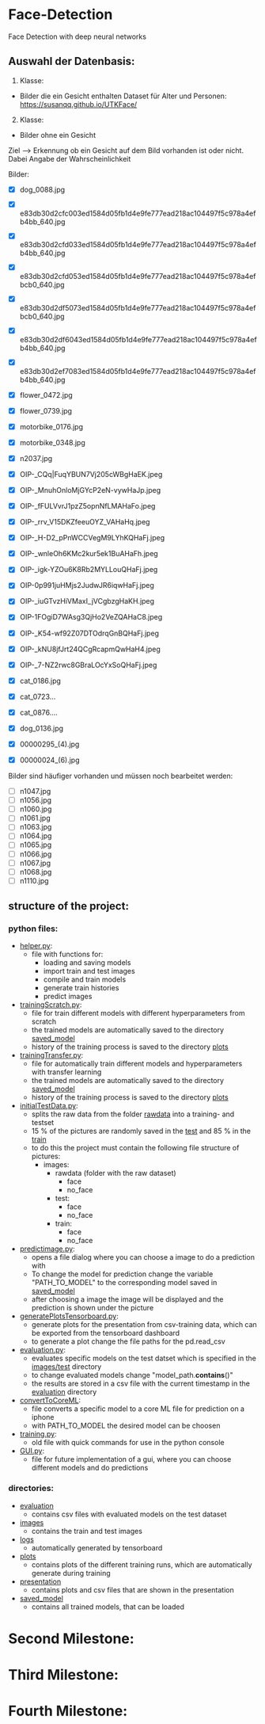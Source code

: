 # Face-Detection

Face Detection with deep neural networks


## Auswahl der Datenbasis:

1. Klasse:
- Bilder die ein Gesicht enthalten
Dataset für Alter und Personen:
https://susanqq.github.io/UTKFace/


2. Klasse:
 - Bilder ohne ein Gesicht
 
 
Ziel --> Erkennung ob ein Gesicht auf dem Bild vorhanden ist oder nicht. Dabei Angabe der Wahrscheinlichkeit


Bilder:
- [x] dog_0088.jpg
- [x] e83db30d2cfc003ed1584d05fb1d4e9fe777ead218ac104497f5c978a4efb4bb_640.jpg
- [x] e83db30d2cfd033ed1584d05fb1d4e9fe777ead218ac104497f5c978a4efb4bb_640.jpg
- [x] e83db30d2cfd053ed1584d05fb1d4e9fe777ead218ac104497f5c978a4efbcb0_640.jpg
- [x] e83db30d2df5073ed1584d05fb1d4e9fe777ead218ac104497f5c978a4efbcb0_640.jpg
- [x] e83db30d2df6043ed1584d05fb1d4e9fe777ead218ac104497f5c978a4efb4bb_640.jpg
- [x] e83db30d2ef7083ed1584d05fb1d4e9fe777ead218ac104497f5c978a4efb4bb_640.jpg
- [x] flower_0472.jpg
- [x] flower_0739.jpg
- [x] motorbike_0176.jpg
- [x] motorbike_0348.jpg
- [x] n2037.jpg
- [x] OIP-_CQq|FuqYBUN7Vj205cWBgHaEK.jpeg
- [x] OIP-_MnuhOnloMjGYcP2eN-vywHaJp.jpeg
- [x] OIP-_fFULVvrJ1pzZ5opnNfLMAHaFo.jpeg 
- [x] OIP-_rrv_V15DKZfeeuOYZ_VAHaHq.jpeg
- [x] OIP-_H-D2_pPnWCCVegM9LYhKQHaFj.jpeg
- [x] OIP-_wnleOh6KMc2kur5ek1BuAHaFh.jpeg
- [x] OIP-_igk-YZOu6K8Rb2MYLLouQHaFj.jpeg
- [x] OIP-0p991juHMjs2JudwJR6iqwHaFj.jpeg
- [x] OIP-_iuGTvzHiVMaxI_jVCgbzgHaKH.jpeg
- [x] OIP-1FOgiD7WAsg3QjHo2VeZQAHaC8.jpeg
- [x] OIP-_K54-wf92Z07DTOdrqGnBQHaFj.jpeg
- [x] OIP-_kNU8jfJrt24QCgRcapmQwHaH4.jpeg
- [x] OIP-_7-NZ2rwc8GBraLOcYxSoQHaFj.jpeg
- [x] cat_0186.jpg 
- [x] cat_0723...
- [x] cat_0876....
- [x] dog_0136.jpg
- [x] 00000295_(4).jpg
- [x] 00000024_(6).jpg


Bilder sind häufiger vorhanden und müssen noch bearbeitet werden:
- [ ] n1047.jpg
- [ ] n1056.jpg
- [ ] n1060.jpg
- [ ] n1061.jpg
- [ ] n1063.jpg
- [ ] n1064.jpg
- [ ] n1065.jpg
- [ ] n1066.jpg
- [ ] n1067.jpg
- [ ] n1068.jpg
- [ ] n1110.jpg

## structure of the project:

### python files:
- [helper.py](helper.py):
  - file with functions for:
    - loading and saving models
    - import train and test images
    - compile and train models
    - generate train histories
    - predict images
- [trainingScratch.py](trainingScratch.py):
  - file for train different models with different hyperparameters from scratch
  - the trained models are automatically saved to the directory [saved_model](saved_model)
  - history of the training process is saved to the directory [plots](plots)
- [trainingTransfer.py](trainingTransfer.py):
  - file for automatically train different models and hyperparameters with transfer learning
  - the trained models are automatically saved to the directory [saved_model](saved_model)
  - history of the training process is saved to the directory [plots](plots)
- [initialTestData.py](initialTestData.py):
  - splits the raw data from the folder [rawdata](images/rawdata) into a training- and testset
  - 15 % of the pictures are randomly saved in the [test](images/test) and 85 % in the [train](images/train)
  - to do this the project must contain the following file structure of pictures:
    - images:
      - rawdata (folder with the raw dataset)
        - face
        - no_face
      - test:
        - face
        - no_face
      - train:
        - face
        - no_face
- [predictimage.py](predictimage.py):
  - opens a file dialog where you can choose a image to do a prediction with
  - To change the model for prediction change the variable "PATH_TO_MODEL" to the corresponding model saved in [saved_model](saved_model)
  - after choosing a image the image will be displayed and the prediction is shown under the picture
- [generatePlotsTensorboard.py](generatePlotsTensorboard.py):
  - generate plots for the presentation from csv-training data, which can be exported from the tensorboard dashboard
  - to generate a plot change the file paths for the pd.read_csv
- [evaluation.py](evaluation.py):
  - evaluates specific models on the test datset which is specified in the [images/test](images/test) directory
  - to change evaluated models change "model_path.__contains__()"
  - the results are stored in a csv file with the current timestamp in the [evaluation](evaluation) directory
- [convertToCoreML](convertToCoreML.py):
  - file converts a specific model to a core ML file for prediction on a iphone
  - with PATH_TO_MODEL the desired model can be choosen
- [training.py](training.py):
  - old file with quick commands for use in the python console
- [GUI.py](GUI.py):
  - file for future implementation of a gui, where you can choose different models and do predictions

### directories:
- [evaluation](evaluation)
  - contains csv files with evaluated models on the test dataset
- [images](images)
  - contains the train and test images
- [logs](logs)
  - automatically generated by tensorboard
- [plots](plots)
  - contains plots of the different training runs, which are automatically generate during training
- [presentation](presentation)
  - contains plots and csv files that are shown in the presentation
- [saved_model](saved_model)
  - contains all trained models, that can be loaded


# Second Milestone:




# Third Milestone:


# Fourth Milestone:
